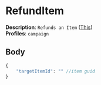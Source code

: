 # RefundItem

**Description**: `Refunds an Item` ([This](https://cdn.discordapp.com/attachments/842511284469366824/922573207226159154/unknown.png)) \
**Profiles**: `campaign`

## Body
```js
{
    "targetItemId": "" //item guid
}
```
